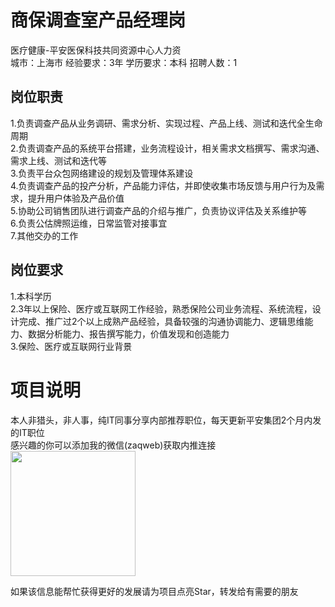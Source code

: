 # 商保调查室产品经理岗
医疗健康-平安医保科技共同资源中心人力资  
城市：上海市 经验要求：3年 学历要求：本科  招聘人数：1

## 岗位职责
1.负责调查产品从业务调研、需求分析、实现过程、产品上线、测试和迭代全生命周期   
2.负责调查产品的系统平台搭建，业务流程设计，相关需求文档撰写、需求沟通、需求上线、测试和迭代等   
3.负责平台众包网络建设的规划及管理体系建设   
4.负责调查产品的投产分析，产品能力评估，并即使收集市场反馈与用户行为及需求，提升用户体验及产品价值   
5.协助公司销售团队进行调查产品的介绍与推广，负责协议评估及关系维护等   
6.负责公估牌照运维，日常监管对接事宜   
7.其他交办的工作

## 岗位要求
1.本科学历   
2.3年以上保险、医疗或互联网工作经验，熟悉保险公司业务流程、系统流程，设计完成、推广过2个以上成熟产品经验，具备较强的沟通协调能力、逻辑思维能力、数据分析能力、报告撰写能力，价值发现和创造能力   
3.保险、医疗或互联网行业背景

# 项目说明

本人非猎头，非人事，纯IT同事分享内部推荐职位，每天更新平安集团2个月内发的IT职位  
感兴趣的你可以添加我的微信(zaqweb)获取内推连接  
<img src="https://github.com/zaqweb/PA-IT-JOBS/blob/master/WechatICode.jpeg"  height="200" width="200">

如果该信息能帮忙获得更好的发展请为项目点亮Star，转发给有需要的朋友





